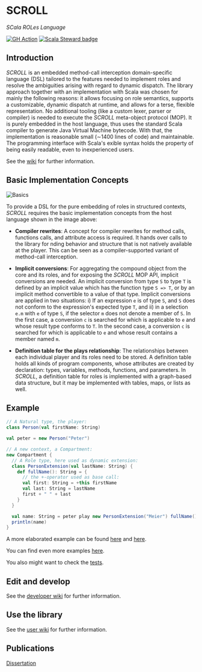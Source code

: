 SCROLL
======
*SCala ROLes Language*

[![GH Action](https://github.com/max-leuthaeuser/SCROLL/actions/workflows/pr.yml/badge.svg)](https://github.com/max-leuthaeuser/SCROLL/actions/workflows/pr.yml) [![Scala Steward badge](https://img.shields.io/badge/Scala_Steward-helping-brightgreen.svg?style=flat&logo=data:image/png;base64,iVBORw0KGgoAAAANSUhEUgAAAA4AAAAQCAMAAAARSr4IAAAAVFBMVEUAAACHjojlOy5NWlrKzcYRKjGFjIbp293YycuLa3pYY2LSqql4f3pCUFTgSjNodYRmcXUsPD/NTTbjRS+2jomhgnzNc223cGvZS0HaSD0XLjbaSjElhIr+AAAAAXRSTlMAQObYZgAAAHlJREFUCNdNyosOwyAIhWHAQS1Vt7a77/3fcxxdmv0xwmckutAR1nkm4ggbyEcg/wWmlGLDAA3oL50xi6fk5ffZ3E2E3QfZDCcCN2YtbEWZt+Drc6u6rlqv7Uk0LdKqqr5rk2UCRXOk0vmQKGfc94nOJyQjouF9H/wCc9gECEYfONoAAAAASUVORK5CYII=)](https://scala-steward.org)

## Introduction ##

*SCROLL* is an embedded method-call interception domain-specific language (DSL) tailored to the features needed to implement roles and resolve the ambiguities arising with regard to dynamic dispatch. The library approach together with an implementation with Scala was chosen for mainly the following reasons: it allows focusing on role semantics, supports a customizable, dynamic dispatch at runtime, and allows for a terse, flexible representation. No additional tooling (like a custom lexer, parser or compiler) is needed to execute the *SCROLL* meta-object protocol (MOP). It is purely embedded in the host language, thus uses the standard Scala compiler to generate Java Virtual Machine bytecode. With that, the implementation is reasonable small (∼1400 lines of code) and maintainable. The programming interface with Scala's  exible syntax holds the property of being easily readable, even to inexperienced users.

See the [wiki](https://github.com/max-leuthaeuser/SCROLL/wiki) for further information.

## Basic Implementation Concepts ##

![Basics](https://github.com/max-leuthaeuser/SCROLL/wiki/img/basics.png)

To provide a DSL for the pure embedding of roles in structured contexts, *SCROLL* requires the basic implementation concepts from the host language shown in the image above:

 - **Compiler rewrites**: A concept for compiler rewrites for method calls, functions calls, and attribute access is required. It hands over calls to the library for  nding behavior and structure that is not natively available at the player. This can be seen as a compiler-supported variant of method-call interception.

 - **Implicit conversions**: For aggregating the compound object from the core and its roles, and for exposing the *SCROLL* MOP API, implicit conversions are needed. An implicit conversion from type ```S``` to type ```T``` is defined by an implicit value which has the function type ```S => T```, or by an implicit method convertible to a value of that type. Implicit conversions are applied in two situations: i) If an expression ```e``` is of type ```S```, and ```S``` does not conform to the expression's expected type ```T```, and ii) in a selection ```e.m``` with ```e``` of type ```S```, if the selector ```m``` does not denote a member of ```S```. In the first case, a conversion ```c``` is searched for which is applicable to ```e``` and whose result type conforms to ```T```. In the second case, a conversion ```c``` is searched for which is applicable to ```e``` and whose result contains a member named ```m```.

 - **Definition table for the plays relationship**: The relationships between each individual player and its roles need to be stored. A definition table holds all kinds of program components, whose attributes are created by declaration: types, variables, methods, functions, and parameters. In *SCROLL*, a definition table for roles is implemented with a graph-based data structure, but it may be implemented with tables, maps, or lists as well.

## Example ##

```scala
// A Natural type, the player:
class Person(val firstName: String)

val peter = new Person("Peter")

// A new context, a Compartment:
new Compartment {
  // A Role type, here used as dynamic extension:
  class PersonExtension(val lastName: String) {
    def fullName(): String = {
      // the +-operator used as base call:
      val first: String = +this firstName
      val last: String = lastName
      first + " " + last
    }
  }

  val name: String = peter play new PersonExtension("Meier") fullName()
  println(name)
}
```

A more elaborated example can be found [here](https://github.com/max-leuthaeuser/SCROLL/wiki/The-Bank-Example-%28Overview%29) and [here](https://github.com/max-leuthaeuser/SCROLL/wiki/The-Bank-Example-%28Advanced-Role-features%29).

You can find even more examples [here](https://github.com/max-leuthaeuser/SCROLL/tree/master/examples/src/main/scala/scroll/examples).

You also might want to check the [tests](https://github.com/max-leuthaeuser/SCROLL/tree/master/tests/src/test/scala/scroll/tests).

## Edit and develop ##

See the [developer wiki](https://github.com/max-leuthaeuser/SCROLL/wiki/Developers) for further information.

## Use the library ##

See the [user wiki](https://github.com/max-leuthaeuser/SCROLL/wiki/Users) for further information.

## Publications ##

[Dissertation][diss]


[gen-eclipse]: https://github.com/typesafehub/sbteclipse
[scala-dynamic]: http://www.scala-lang.org/api/current/#scala.Dynamic
[BankExample]: https://github.com/max-leuthaeuser/SCROLL/blob/master/examples/src/main/scala/scroll/examples/BankExample.scala
[scaladoc]: http://max-leuthaeuser.github.io/SCROLL
[diss]: http://nbn-resolving.de/urn:nbn:de:bsz:14-qucosa-227624
